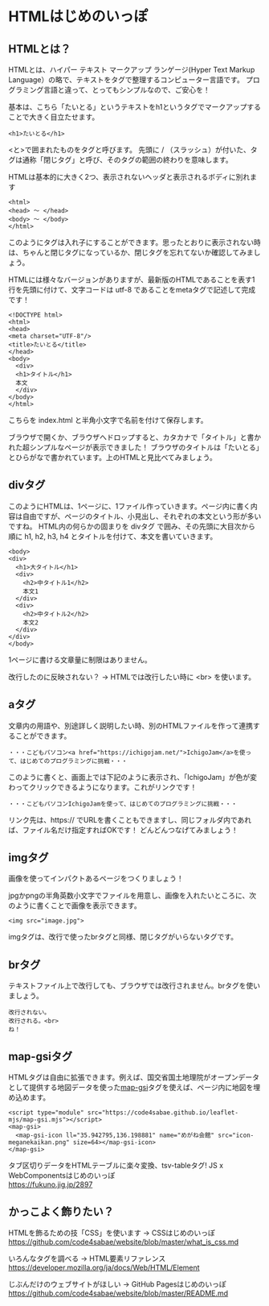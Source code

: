 # HTMLはじめのいっぽ

## HTMLとは？

HTMLとは、ハイパー テキスト マークアップ ランゲージ(Hyper Text Markup Language）の略で、テキストをタグで整理するコンピューター言語です。
プログラミング言語と違って、とってもシンプルなので、ご安心を！

基本は、こちら「たいとる」というテキストをh1というタグでマークアップすることで大きく目立たせます。
```
<h1>たいとる</h1>
```
&lt;と&gt;で囲まれたものをタグと呼びます。
先頭に / （スラッシュ）が付いた、タグは通称「閉じタグ」と呼び、そのタグの範囲の終わりを意味します。

HTMLは基本的に大きく2つ、表示されないヘッダと表示されるボディに別れます
```
<html>
<head> 〜 </head>
<body> 〜 </body>
</html>
```
このようにタグは入れ子にすることができます。思ったとおりに表示されない時は、ちゃんと閉じタグになっているか、閉じタグを忘れてないか確認してみましょう。

HTMLには様々なバージョンがありますが、最新版のHTMLであることを表す1行を先頭に付けて、文字コードは utf-8 であることをmetaタグで記述して完成です！

```
<!DOCTYPE html>
<html>
<head>
<meta charset="UTF-8"/>
<title>たいとる</title>
</head>
<body>
  <div>
  <h1>タイトル</h1>
  本文
  </div>
</body>
</html>
```
こちらを index.html と半角小文字で名前を付けて保存します。

ブラウザで開くか、ブラウザへドロップすると、カタカナで「タイトル」と書かれた超シンプルなページが表示できました！
ブラウザのタイトルは「たいとる」とひらがなで書かれています。上のHTMLと見比べてみましょう。

## divタグ

このようにHTMLは、1ページに、1ファイル作っていきます。ページ内に書く内容は自由ですが、ページのタイトル、小見出し、それぞれの本文という形が多いですね。
HTML内の何らかの固まりを divタグ で囲み、その先頭に大目次から順に h1, h2, h3, h4 とタイトルを付けて、本文を書いていきます。

```
<body>
<div>
  <h1>大タイトル</h1>
  <div>
    <h2>中タイトル1</h2>
    本文1
  </div>
  <div>
    <h2>中タイトル2</h2>
    本文2
  </div>
</div>
</body>
```
1ページに書ける文章量に制限はありません。

改行したのに反映されない？ → HTMLでは改行したい時に &lt;br&gt; を使います。

## aタグ

文章内の用語や、別途詳しく説明したい時、別のHTMLファイルを作って連携することができます。

```
・・・こどもパソコン<a href="https://ichigojam.net/">IchigoJam</a>を使って、はじめてのプログラミングに挑戦・・・
```
このように書くと、画面上では下記のように表示され、「IchigoJam」が色が変わってクリックできるようになります。これがリンクです！
```
・・・こどもパソコンIchigoJamを使って、はじめてのプログラミングに挑戦・・・
```
リンク先は、https:// でURLを書くこともできますし、同じフォルダ内であれば、ファイル名だけ指定すればOKです！
どんどんつなげてみましょう！

## imgタグ

画像を使ってインパクトあるページをつくりましょう！

jpgかpngの半角英数小文字でファイルを用意し、画像を入れたいところに、次のように書くことで画像を表示できます。
```
<img src="image.jpg">
```
imgタグは、改行で使ったbrタグと同様、閉じタグがいらないタグです。

## brタグ

テキストファイル上で改行しても、ブラウザでは改行されません。brタグを使いましょう。
```
改行されない。
改行される。<br>
ね！
```

## map-gsiタグ

HTMLタグは自由に拡張できます。例えば、国交省国土地理院がオープンデータとして提供する地図データを使った[map-gsi](https://fukuno.jig.jp/2896)タグを使えば、ページ内に地図を埋め込めます。
```
<script type="module" src="https://code4sabae.github.io/leaflet-mjs/map-gsi.mjs"></script>
<map-gsi>
  <map-gsi-icon ll="35.942795,136.198881" name="めがね会館" src="icon-meganekaikan.png" size=64></map-gsi-icon>
</map-gsi>
```  
タブ区切りデータをHTMLテーブルに楽々変換、tsv-tableタグ! JS x WebComponentsはじめのいっぽ  
https://fukuno.jig.jp/2897  

## かっこよく飾りたい？

HTMLを飾るための技「CSS」を使います → CSSはじめのいっぽ  
https://github.com/code4sabae/website/blob/master/what_is_css.md  

いろんなタグを調べる → HTML要素リファレンス  
https://developer.mozilla.org/ja/docs/Web/HTML/Element  

じぶんだけのウェブサイトがほしい → GitHub Pagesはじめのいっぽ  
https://github.com/code4sabae/website/blob/master/README.md  
